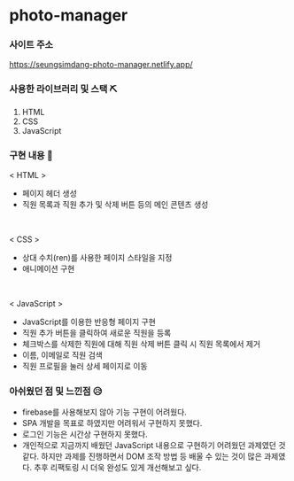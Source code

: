 # photo-manager

### 사이트 주소

<a>https://seungsimdang-photo-manager.netlify.app/</a>

### 사용한 라이브러리 및 스택 ⛏️

1. HTML
2. CSS
3. JavaScript

### 구현 내용 🔧

< HTML >

- 페이지 헤더 생성
- 직원 목록과 직원 추가 및 삭제 버튼 등의 메인 콘텐츠 생성

<br>

< CSS >

- 상대 수치(ren)를 사용한 페이지 스타일을 지정
- 애니메이션 구현

<br>

< JavaScript >

- JavaScript를 이용한 반응형 페이지 구현
- 직원 추가 버튼을 클릭하여 새로운 직원을 등록
- 체크박스를 삭제한 직원에 대해 직원 삭제 버튼 클릭 시 직원 목록에서 제거
- 이름, 이메일로 직원 검색
- 직원 프로필을 눌러 상세 페이지로 이동

### 아쉬웠던 점 및 느낀점 😥

- firebase를 사용해보지 않아 기능 구현이 어려웠다.
- SPA 개발을 목표로 하였지만 어려워서 구현하지 못했다.
- 로그인 기능은 시간상 구현하지 못했다.
- 개인적으로 지금까지 배웠던 JavaScript 내용으로 구현하기 어려웠던 과제였던 것 같다. 하지만 과제를 진행하면서 DOM 조작 방법 등 배울 수 있는 것이 많은 과제였다. 추후 리팩토링 시 더욱 완성도 있게 개선해보고 싶다.
